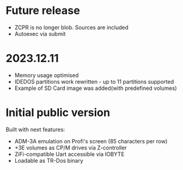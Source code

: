 # Future release
 - ZCPR is no longer blob. Sources are included
 - Autoexec via submit

# 2023.12.11
 - Memory usage optimised 
 - IDEDOS partitions work rewritten - up to 11 partitions supported
 - Example of SD Card image was added(with predefined volumes)

# Initial public version

Built with next features:
 - ADM-3A emulation on Profi's screen (85 characters per row)
 - +3E volumes as CP/M drives via Z-controller
 - ZiFi-compatible Uart accessible via IOBYTE
 - Loadable as TR-Dos binary